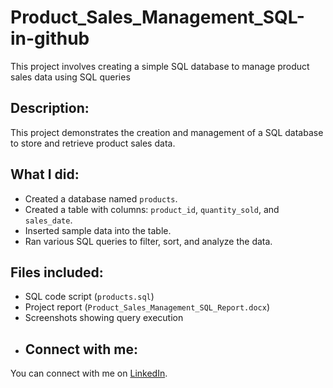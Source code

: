 # Product_Sales_Management_SQL-in-github
This project involves creating a simple SQL database to manage product sales data using SQL queries
## Description:
This project demonstrates the creation and management of a SQL database to store and retrieve product sales data.
## What I did:
- Created a database named `products`.
- Created a table with columns: `product_id`, `quantity_sold`, and `sales_date`.
- Inserted sample data into the table.
- Ran various SQL queries to filter, sort, and analyze the data.
## Files included:
- SQL code script (`products.sql`)
- Project report (`Product_Sales_Management_SQL_Report.docx`)
- Screenshots showing query execution
- ## Connect with me:
You can connect with me on [LinkedIn](https://www.linkedin.com/in/kalimi-kanakavarahalu-43b20333a/).
